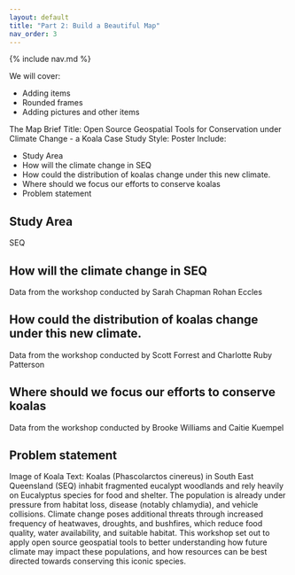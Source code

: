 ```yaml
---
layout: default
title: "Part 2: Build a Beautiful Map"
nav_order: 3
---
```


{% include nav.md %}

We will cover:
- Adding items
- Rounded frames
- Adding pictures and other items

The Map Brief
Title: Open Source Geospatial Tools for Conservation under Climate Change - a Koala Case Study
Style: Poster
Include: 
- Study Area
- How will the climate change in SEQ
- How could the distribution of koalas change under this new climate. 
- Where should we focus our efforts to conserve koalas
- Problem statement

## Study Area
SEQ 

## How will the climate change in SEQ
Data from the workshop conducted by Sarah Chapman Rohan Eccles

## How could the distribution of koalas change under this new climate. 
Data from the workshop conducted by Scott Forrest and Charlotte Ruby Patterson

## Where should we focus our efforts to conserve koalas
Data from the workshop conducted by Brooke Williams and Caitie Kuempel 

## Problem statement
Image of Koala
Text:
Koalas (Phascolarctos cinereus) in South East Queensland (SEQ) inhabit fragmented eucalypt woodlands and rely heavily on Eucalyptus species for food and shelter. The population is already under pressure from habitat loss, disease (notably chlamydia), and vehicle collisions. Climate change poses additional threats through increased frequency of heatwaves, droughts, and bushfires, which reduce food quality, water availability, and suitable habitat. This workshop set out to apply open source geospatial tools to better understanding how future climate may impact these populations, and how resources can be best directed towards conserving this iconic species. 
